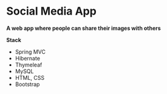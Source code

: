 # Social Media App

**A web app where people can share their images with others**

**Stack**
* Spring MVC
* Hibernate
* Thymeleaf
* MySQL
* HTML, CSS
* Bootstrap